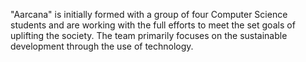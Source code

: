 "Aarcana" is initially formed with a group of four Computer Science students and are working with the full efforts to meet the set goals of uplifting the society. The team primarily focuses on the sustainable development through the use of technology.